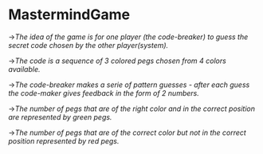 # MastermindGame
->*The idea of the game is for one player (the code-breaker) to guess the secret code chosen by the other player(system).*

->*The code is a sequence of 3 colored pegs chosen from 4 colors available.*

->*The code-breaker makes a serie of pattern guesses - after each guess the code-maker gives feedback in the form of 2 numbers.*

->*The number of pegs that are of the right color and in the correct position are represented by  green pegs.*

->*The number of pegs that are of the correct color but not in the correct position represented by red pegs.*
